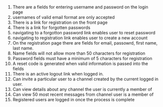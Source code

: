 1. There are a fields for entering username and password on the login page
2. usernames of valid email format are only accepted
3. There is a link for registration on the front page
4. There is a link for forgotten passwords
5. navigating to a forgotton password link enables user to reset password
6. navigating to registration link enables user to create a new account
7. On the registration page there are fields for email, passowrd, first name, last name.
8. Name fields will not allow more than 50 characters for registration
9. Password fields must have a minimum of 5 characters for registration
10. A reset code is generated when valid information is passed into the fields
11. There is an active logout link when logged in.
12. Can invite a particular user to a channel created by the current logged in user.
13. Can view details about any channel the user is currently a member of
14. Can view 50 most recent messages from channel user is a member of
15. Registered users are logged in once the process is complete
